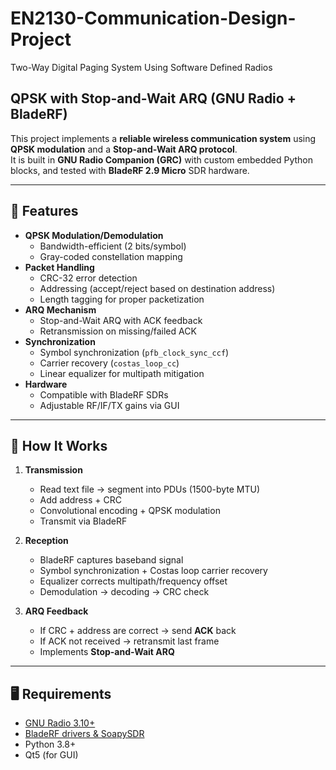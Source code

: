# EN2130-Communication-Design-Project
Two-Way Digital Paging System Using Software Defined Radios
## QPSK with Stop-and-Wait ARQ (GNU Radio + BladeRF)

This project implements a **reliable wireless communication system** using **QPSK modulation** and a **Stop-and-Wait ARQ protocol**.  
It is built in **GNU Radio Companion (GRC)** with custom embedded Python blocks, and tested with **BladeRF 2.9 Micro** SDR hardware.

---

## 📑 Features
- **QPSK Modulation/Demodulation**
  - Bandwidth-efficient (2 bits/symbol)
  - Gray-coded constellation mapping
- **Packet Handling**
  - CRC-32 error detection
  - Addressing (accept/reject based on destination address)
  - Length tagging for proper packetization
- **ARQ Mechanism**
  - Stop-and-Wait ARQ with ACK feedback
  - Retransmission on missing/failed ACK
- **Synchronization**
  - Symbol synchronization (`pfb_clock_sync_ccf`)
  - Carrier recovery (`costas_loop_cc`)
  - Linear equalizer for multipath mitigation
- **Hardware**
  - Compatible with BladeRF SDRs
  - Adjustable RF/IF/TX gains via GUI



---

## 🔧 How It Works
1. **Transmission**
   - Read text file → segment into PDUs (1500-byte MTU)
   - Add address + CRC
   - Convolutional encoding + QPSK modulation
   - Transmit via BladeRF

2. **Reception**
   - BladeRF captures baseband signal
   - Symbol synchronization + Costas loop carrier recovery
   - Equalizer corrects multipath/frequency offset
   - Demodulation → decoding → CRC check

3. **ARQ Feedback**
   - If CRC + address are correct → send **ACK** back
   - If ACK not received → retransmit last frame
   - Implements **Stop-and-Wait ARQ**

---

## 🖥️ Requirements
- [GNU Radio 3.10+](https://wiki.gnuradio.org)
- [BladeRF drivers & SoapySDR](https://github.com/Nuand/bladeRF)
- Python 3.8+
- Qt5 (for GUI)

